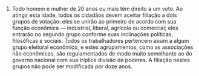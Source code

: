 ﻿1. Todo homem e mulher de 20 anos ou mais têm direito a um voto. Ao atingir esta idade, todos os cidadãos devem aceitar filiação a dois grupos de votação: eles se unirão ao primeiro de acordo com sua função econômica — industrial, liberal, agrícola ou comercial; eles entrarão no segundo grupo conforme suas inclinações políticas, filosóficas e sociais. Todos os trabalhadores pertencem assim a algum grupo eleitoral econômico, e estes agrupamentos, como as associações não econômicas, são regulamentados de modo muito semelhante ao do governo nacional com sua tríplice divisão de poderes. A filiação nestes grupos não pode ser modificada por doze anos.
